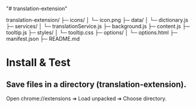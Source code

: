 "# translation-extension"

translation-extension/
├─ icons/
│  └─ icon.png
├─ data/
│  └─ dictionary.js
├─ services/
│  └─ translationService.js
├─ background.js
├─ content.js
├─ tooltip.js
├─ styles/
│  └─ tooltip.css
├─ options/
│  └─ options.html
├─ manifest.json
├─ README.md


# Install & Test
## Save files in a directory (translation-extension).

Open chrome://extensions ➔ Load unpacked ➔ Choose directory.